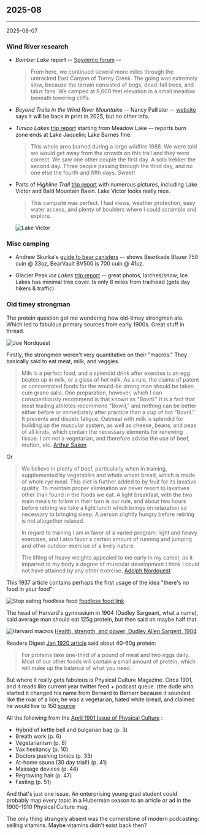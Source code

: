 ## 2025-08

---
2025-08-07

### Wind River research

* _Bomber Lake_ report -- [Spyderco forum][bomber1] --
  > From here, we continued several more miles through the untracked East Canyon
  > of Torrey Creek. The going was extremely slow, because the terrain consisted
  > of bogs, dead-fall trees, and talus fans. We camped at 9,600 feet elevation
  > in a small meadow beneath towering cliffs.

* _Beyond Trails in the Wind River Mountains_ -- Nancy Pallister --
  [website][pallister] says it will be back in print in 2025, but no other info.

* _Timico Lakes_ [trip report][timico] starting from Meadow Lake -- reports
  burn zone ends at Lake Jaquelin; Lake Barnes fine.
  > This whole area burned during a large wildfire 1988. We were told
  > we would get away from the crowds on this trail and they were correct.
  > We saw one other couple the first day. A solo trekker the second day.
  > Three people passing through the third day, and no one else the fourth and fifth days. Sweet!

* Parts of _Highline Trail_ [trip report][jansjaunts] with numerous pictures,
  including Lake Victor and Bald Mountain Basin. Lake Victor looks really nice.
  > This campsite was perfect. I had views, weather protection,
  > easy water access, and plenty of boulders where I could scramble and explore.

  ![Lake Victor][lake-victor]

[bomber1]: https://forum.spyderco.com/viewtopic.php?t=68256
[pallister]: https://www.mcreynoldscpa.com/beyondtrails
[timico]: http://www.bogley.com/forum/showthread.php?31291
[jansjaunts]: https://jansjaunts.wordpress.com/2023/09/13/wy-wind-river-mountains-bridger-teton-national-forest-bridger-wilderness-boulder-lake-trailhead-08-23/

[lake-victor]: https://lh3.googleusercontent.com/pw/AIL4fc-N1eiw5YMUFfWttyMu0RnZ-MF6E4SJOzMKxrYyGX_RSOMrU0D-7nMaWcHdIPMN2-LqtinQRQ1c6lYg8pfxSHy3yB5WJbKIGbwBihy_qYSIfhlzRrKk0NRyk7afVlT4lkc7xm8GVKrc3JjIxvqUo4gtrA=w1180-h885-s-no?authuser=0




### Misc camping

* Andrew Skurka's [guide to bear canisters][skurka-bear] -- shows Bearikade Blazer 750 cuin @ 33oz,
  BearVault BV500 is 700 cuin @ 41oz.

* Glacier Peak _Ice Lakes_ [trip report][ice-lakes] -- great photos, larches/snow; Ice Lakes
  has minimal tree cover. Is only 8 miles from trailhead (gets day hikers & traffic)

[skurka-bear]: https://andrewskurka.com/food-bear-canisters-guide-approved-volume-cost/
[ice-lakes]: https://sonjasaxe.com/blog/2024/10/10/larch-loop-glacier-peak-wilderness


### Old timey strongman

The protein question got me wondering how old-timey strongmen ate.
Which led to fabulous primary sources from early 1900s.
Great stuff in thread.

![Joe Nordquest][joe-n]

Firstly, the strongmen weren't very quantitative on their "macros."  They basically said to eat meat, milk, and veggies.

> Milk is a perfect food, and a splendid drink after exercise is an egg beaten up in milk, 
> or a glass of hot milk. As a rule, the claims of patent or concentrated foods for the 
> would-be strong man should be taken cum grano salis. One preparation, however, which 
> I can conscientiously recommend is that known as "Bovril." It is a fact that most 
> leading athletes recommend "Bovril," and nothing can be better either before or 
> immediately after practice than a cup of hot "Bovril."
> It prevents and dispels fatigue. Oatmeal with milk is splendid for building up the 
> muscular system, as well as cheese, beans, and peas of all kinds, which contain the 
> necessary elements for renewing tissue. I am not a vegetarian, and therefore advise the use of beef, mutton, etc. 
[Arthur Saxon][arthur-saxon]

Or

> We believe in plenty of beef, particularly when in training, supplemented by 
> vegetables and whole wheat bread, which is made of whole rye meal. This diet is 
> further added to by fruit for its laxative quality. To maintain proper elimination 
> we never resort to laxatives other than found in the foods we eat. A light breakfast,
> with the two main meals to follow in their turn is our rule, and about two hours 
> before retiring we take a light lunch which brings on relaxation so necessary to 
> bringing sleep. A person slightly hungry before retiring is not altogether relaxed.
>
> In regard to training I am in favor of a varied program; light and heavy exercises,
>  and I also favor a certain amount of running and jumping and other outdoor exercise of a lively nature.
>
> The lifting of heavy weights appealed to me early in my career, as it 
> imparted to my body a degree of muscular development I think I could not have attained by any other exercise.
[Adolph Nordquest][adolph]

This 1937 article contains perhaps the first usage of the idea "there's no food in your food":

![Stop eating foodless food][foodless-food]
[foodless food link][foodless-link]

The head of Harvard's gymnasium in 1904 (Dudley Sargeant, what a name), said average man should eat 125g protein, but then said oh maybe half that.

![Harvard macros][harvard-macros]
[Health, strength, and power; Dudley Allen Sargent, 1904][sargent]

Readers Digest [Jan 1920 article][rd-1920] said about 40-60g protein:

> For proteins take one-third of a pound of meat and two eggs daily.
> Most of our other foods will contain a small amount of protein,
> which will make up the balance of what you need.

But where it really gets fabulous is Physical Culture Magazine.
Circa 1901, and it reads like current year twitter feed + podcast queue.
(the dude who started it changed his name from Bernard to Bernarr because
it sounded like the roar of a lion; he was a vegetarian, hated white bread, and claimed he would live to 150
[source][bernarr-wiki]

All the following from the [April 1901 Issue of Physical Culture][phys-1901] :

* Hybrid of kettle bell and bulgarian bag (p. 3)
* Breath work (p. 6)
* Vegetarianism (p. 8)
* Vax hesitancy (p. 10)
* Doctors pushing tonics (p. 33)
* At-home sauna (30 day trial!) (p. 41)
* Massage devices (p. 44)
* Regrowing hair (p. 47)
* Fasting (p. 51)

And that's just one issue. An enterprising young grad student could probably map every topic
in a Huberman season to an article or ad in the 1900-1910 Physical Culture mag.

The only thing strangely absent was the cornerstone of modern podcasting: selling vitamins.  Maybe vitamins didn't exist back then?


[joe-n]: https://www.oldtimestrongman.com/images/joe_norquest_1-arm-lift_strongman_globe_barbella.jpg
[arthur-saxon]: https://physicalculturestudy.com/2019/01/07/arthur-saxon-my-ideas-on-diet-the-development-of-physical-power-london-1906/
[adolph]: https://ditillo2.blogspot.com/2008/08/letter-from-adolph-nordquest-earle-e.html

[foodless-food]: data-files/2025/08/foodless-food.png
[foodless-link]: https://ia801405.us.archive.org/19/items/Strength-And-Health-1937-09/Strength-and-Health-1937-09.pdf 

[harvard-macros]: data-files/2025/08/harvard-macros-1904.png
[sargent]: https://archive.org/details/healthstrengthp01sarggoog/page/n126/mode/2up

[rd-1920]: https://www.rd.com/article/1920s-advice-weight-advice/

[bernarr-wiki]: https://en.wikipedia.org/wiki/Bernarr_Macfadden
[phys-1901]: https://archive.org/details/physical-culture-v-05n-01-1901-04.-physical-culture-d-m/page/n49/mode/2up

